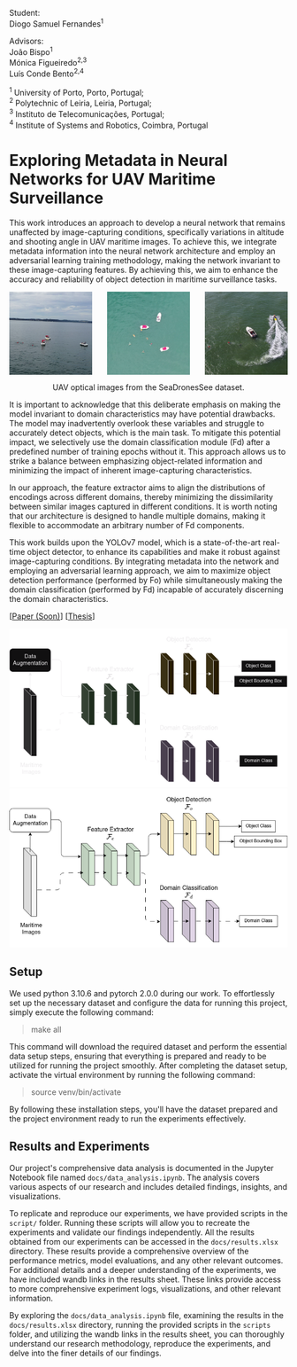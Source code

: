 Student:<br>
Diogo Samuel Fernandes<sup>1</sup><br>

Advisors:<br>
João Bispo<sup>1</sup><br>
Mónica Figueiredo<sup>2,3</sup><br>
Luís Conde Bento<sup>2,4</sup><br>

<sup>1</sup> University of Porto, Porto, Portugal;<br>
<sup>2</sup> Polytechnic of Leiria, Leiria, Portugal;<br>
<sup>3</sup> Instituto de Telecomunicações, Portugal; <br>
<sup>4</sup> Institute of Systems and Robotics, Coimbra, Portugal 

# Exploring Metadata in Neural Networks for UAV Maritime Surveillance
This work introduces an approach to develop a neural network that remains unaffected by image-capturing conditions, specifically variations in altitude and shooting angle in UAV maritime images. To achieve this, we integrate metadata information into the neural network architecture and employ an adversarial learning training methodology, making the network invariant to these image-capturing features. By achieving this, we aim to enhance the accuracy and reliability of object detection in maritime surveillance tasks.

<div style="text-align: center;">
    <div style="display: flex; justify-content: space-between;">
        <img src="./docs/images/image1.png" alt="Image 1" width="150" height="150">
        <img src="./docs/images/image2.png" alt="Image 2" width="150" height="150">
        <img src="./docs/images/image3.png" alt="Image 3" width="150" height="150">
    </div>
    <p>UAV optical images from the SeaDronesSee dataset.</p>
</div>

It is important to acknowledge that this deliberate emphasis on making the model invariant to domain characteristics may have potential drawbacks. The model may inadvertently overlook these variables and struggle to accurately detect objects, which is the main task. To mitigate this potential impact, we selectively use the domain classification module (Fd) after a predefined number of training epochs without it. This approach allows us to strike a balance between emphasizing object-related information and minimizing the impact of inherent image-capturing characteristics.

In our approach, the feature extractor aims to align the distributions of encodings across different domains, thereby minimizing the dissimilarity between similar images captured in different conditions. It is worth noting that our architecture is designed to handle multiple domains, making it flexible to accommodate an arbitrary number of Fd components.

This work builds upon the YOLOv7 model, which is a state-of-the-art real-time object detector, to enhance its capabilities and make it robust against image-capturing conditions. By integrating metadata into the network and employing an adversarial learning approach, we aim to maximize object detection performance (performed by Fo) while simultaneously making the domain classification (performed by Fd) incapable of accurately discerning the domain characteristics.

[[Paper (Soon)]()] [[Thesis](https://repositorio-aberto.up.pt/handle/10216/151939)]

![High-level Architecture](./docs/diagrams/dark.drawio.png#gh-dark-mode-only)
![High-level Architecture](./docs/diagrams/light.drawio.png#gh-light-mode-only)

## Setup
We used python 3.10.6 and pytorch 2.0.0 during our work. To effortlessly set up the necessary dataset and configure the data for running this project, simply execute the following command:

> make all

This command will download the required dataset and perform the essential data setup steps, ensuring that everything is prepared and ready to be utilized for running the project smoothly. After completing the dataset setup, activate the virtual environment by running the following command:

> source venv/bin/activate

By following these installation steps, you'll have the dataset prepared and the project environment ready to run the experiments effectively.

## Results and Experiments
Our project's comprehensive data analysis is documented in the Jupyter Notebook file named `docs/data_analysis.ipynb`. The analysis covers various aspects of our research and includes detailed findings, insights, and visualizations.

To replicate and reproduce our experiments, we have provided scripts in the `script/` folder. Running these scripts will allow you to recreate the experiments and validate our findings independently. All the results obtained from our experiments can be accessed in the `docs/results.xlsx` directory. These results provide a comprehensive overview of the performance metrics, model evaluations, and any other relevant outcomes. For additional details and a deeper understanding of the experiments, we have included wandb links in the results sheet. These links provide access to more comprehensive experiment logs, visualizations, and other relevant information.

By exploring the `docs/data_analysis.ipynb` file, examining the results in the `docs/results.xlsx` directory, running the provided scripts in the `scripts` folder, and utilizing the wandb links in the results sheet, you can thoroughly understand our research methodology, reproduce the experiments, and delve into the finer details of our findings.


